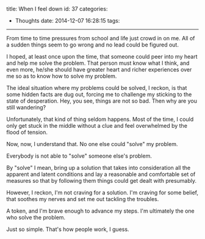 title: When I feel down
id: 37
categories:
  - Thoughts
date: 2014-12-07 16:28:15
tags:
---

From time to time pressures from school and life just crowd in on me. All of a sudden things seem to go wrong and no lead could be figured out.

I hoped, at least once upon the time, that someone could peer into my heart and help me solve the problem. That person must know what I think, and even more, he/she should have greater heart and richer experiences over me so as to know how to solve my problem.

The ideal situation where my problems could be solved, I reckon, is that some hidden facts are dug out, forcing me to challenge my sticking to the state of desperation. Hey, you see, things are not so bad. Then why are you still wandering?

Unfortunately, that kind of thing seldom happens. Most of the time, I could only get stuck in the middle without a clue and feel overwhelmed by the flood of tension.

Now, now, I understand that. No one else could "solve" my problem.

Everybody is not able to "solve" someone else's problem.

By "solve" I mean, bring up a solution that takes into consideration all the apparent and latent conditions and lay a reasonable and comfortable set of measures so that by following them things could get dealt with presumably.

However, I reckon, I'm not craving for a solution. I'm craving for some belief, that soothes my nerves and set me out tackling the troubles.

A token, and I'm brave enough to advance my steps. I'm ultimately the one who solve the problem.

Just so simple. That's how people work, I guess.